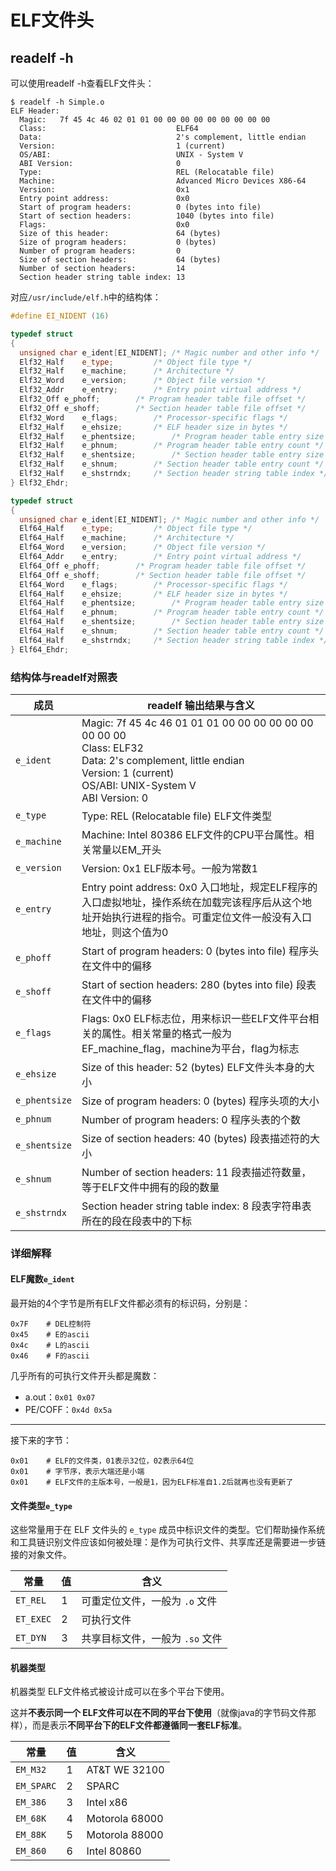 # ELF文件头

## readelf -h

可以使用readelf -h查看ELF文件头：

```shell
$ readelf -h Simple.o
ELF Header:
  Magic:   7f 45 4c 46 02 01 01 00 00 00 00 00 00 00 00 00 
  Class:                             ELF64
  Data:                              2's complement, little endian
  Version:                           1 (current)
  OS/ABI:                            UNIX - System V
  ABI Version:                       0
  Type:                              REL (Relocatable file)
  Machine:                           Advanced Micro Devices X86-64
  Version:                           0x1
  Entry point address:               0x0
  Start of program headers:          0 (bytes into file)
  Start of section headers:          1040 (bytes into file)
  Flags:                             0x0
  Size of this header:               64 (bytes)
  Size of program headers:           0 (bytes)
  Number of program headers:         0
  Size of section headers:           64 (bytes)
  Number of section headers:         14
  Section header string table index: 13
```

对应`/usr/include/elf.h`中的结构体：

```C++
#define EI_NIDENT (16)

typedef struct
{
  unsigned char	e_ident[EI_NIDENT];	/* Magic number and other info */
  Elf32_Half	e_type;			/* Object file type */
  Elf32_Half	e_machine;		/* Architecture */
  Elf32_Word	e_version;		/* Object file version */
  Elf32_Addr	e_entry;		/* Entry point virtual address */
  Elf32_Off	e_phoff;		/* Program header table file offset */
  Elf32_Off	e_shoff;		/* Section header table file offset */
  Elf32_Word	e_flags;		/* Processor-specific flags */
  Elf32_Half	e_ehsize;		/* ELF header size in bytes */
  Elf32_Half	e_phentsize;		/* Program header table entry size */
  Elf32_Half	e_phnum;		/* Program header table entry count */
  Elf32_Half	e_shentsize;		/* Section header table entry size */
  Elf32_Half	e_shnum;		/* Section header table entry count */
  Elf32_Half	e_shstrndx;		/* Section header string table index */
} Elf32_Ehdr;

typedef struct
{
  unsigned char	e_ident[EI_NIDENT];	/* Magic number and other info */
  Elf64_Half	e_type;			/* Object file type */
  Elf64_Half	e_machine;		/* Architecture */
  Elf64_Word	e_version;		/* Object file version */
  Elf64_Addr	e_entry;		/* Entry point virtual address */
  Elf64_Off	e_phoff;		/* Program header table file offset */
  Elf64_Off	e_shoff;		/* Section header table file offset */
  Elf64_Word	e_flags;		/* Processor-specific flags */
  Elf64_Half	e_ehsize;		/* ELF header size in bytes */
  Elf64_Half	e_phentsize;		/* Program header table entry size */
  Elf64_Half	e_phnum;		/* Program header table entry count */
  Elf64_Half	e_shentsize;		/* Section header table entry size */
  Elf64_Half	e_shnum;		/* Section header table entry count */
  Elf64_Half	e_shstrndx;		/* Section header string table index */
} Elf64_Ehdr;
```

### 结构体与readelf对照表

| 成员          | readelf 输出结果与含义                                       |
| ------------- | ------------------------------------------------------------ |
| `e_ident`     | Magic: 7f 45 4c 46 01 01 01 00 00 00 00 00 00 00 00 00 <br />Class: ELF32 <br />Data: 2's complement, little endian <br />Version: 1 (current) <br />OS/ABI: UNIX-System V <br />ABI Version: 0 |
| `e_type`      | Type: REL (Relocatable file) ELF文件类型                     |
| `e_machine`   | Machine: Intel 80386 ELF文件的CPU平台属性。相关常量以EM_开头 |
| `e_version`   | Version: 0x1 ELF版本号。一般为常数1                          |
| `e_entry`     | Entry point address: 0x0 入口地址，规定ELF程序的入口虚拟地址，操作系统在加载完该程序后从这个地址开始执行进程的指令。可重定位文件一般没有入口地址，则这个值为0 |
| `e_phoff`     | Start of program headers: 0 (bytes into file) 程序头在文件中的偏移 |
| `e_shoff`     | Start of section headers: 280 (bytes into file) 段表在文件中的偏移 |
| `e_flags`     | Flags: 0x0 ELF标志位，用来标识一些ELF文件平台相关的属性。相关常量的格式一般为EF_machine_flag，machine为平台，flag为标志 |
| `e_ehsize`    | Size of this header: 52 (bytes) ELF文件头本身的大小          |
| `e_phentsize` | Size of program headers: 0 (bytes) 程序头项的大小            |
| `e_phnum`     | Number of program headers: 0 程序头表的个数                  |
| `e_shentsize` | Size of section headers: 40 (bytes) 段表描述符的大小         |
| `e_shnum`     | Number of section headers: 11 段表描述符数量，等于ELF文件中拥有的段的数量 |
| `e_shstrndx`  | Section header string table index: 8 段表字符串表所在的段在段表中的下标 |

### 详细解释

#### ELF魔数`e_ident`

最开始的4个字节是所有ELF文件都必须有的标识码，分别是：

```shell
0x7F	# DEL控制符
0x45 	# E的ascii
0x4c 	# L的ascii
0x46	# F的ascii
```

几乎所有的可执行文件开头都是魔数：

* a.out：`0x01 0x07`
* PE/COFF：`0x4d 0x5a`

---

接下来的字节：

```shell
0x01	# ELF的文件类，01表示32位，02表示64位
0x01 	# 字节序，表示大端还是小端
0x01 	# ELF文件的主版本号，一般是1，因为ELF标准自1.2后就再也没有更新了
```

#### 文件类型`e_type`

这些常量用于在 ELF 文件头的 `e_type` 成员中标识文件的类型。它们帮助操作系统和工具链识别文件应该如何被处理：是作为可执行文件、共享库还是需要进一步链接的对象文件。

| 常量      | 值   | 含义                            |
| --------- | ---- | ------------------------------- |
| `ET_REL`  | 1    | 可重定位文件，一般为 `.o` 文件  |
| `ET_EXEC` | 2    | 可执行文件                      |
| `ET_DYN`  | 3    | 共享目标文件，一般为 `.so` 文件 |

#### 机器类型

机器类型 ELF文件格式被设计成可以在多个平台下使用。

这并**不表示同一个 ELF文件可以在不同的平台下使用**（就像java的字节码文件那样），而是表示**不同平台下的ELF文件都遵循同一套ELF标准**。

| 常量       | 值   | 含义           |
| ---------- | ---- | -------------- |
| `EM_M32`   | 1    | AT&T WE 32100  |
| `EM_SPARC` | 2    | SPARC          |
| `EM_386`   | 3    | Intel x86      |
| `EM_68K`   | 4    | Motorola 68000 |
| `EM_88K`   | 5    | Motorola 88000 |
| `EM_860`   | 6    | Intel 80860    |
